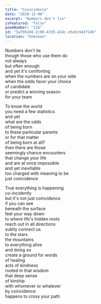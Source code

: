 ```yaml
---
title: "Coincidence"
date: "2020-12-06"
excerpt: "Numbers don't lie"
isFeatured: "false"
poemNumber: "116"
id: "5af95a56-2c90-4339-a54c-e5a5c942f14b"
location: "Unknown"
---
```


Numbers don't lie  
though those who use them do  
not always  
but often enough  
and yet it's comforting  
when the numbers are on your side  
when the odds favor your choice  
of candidate  
or predict a winning season  
for your team

To know the world  
you need a few statistics  
and yet  
what are the odds  
of being born  
to these particular parents  
or for that matter  
of being born at all?  
then there are those  
seemingly chance encounters  
that change your life  
and are at once impossible  
and yet inevitable  
too charged with meaning to be  
just coincidence

True everything is happening  
co-incidently  
but it's not just coincidence  
if you can see  
beneath the surface  
feel your way down  
to where life's hidden roots  
reach out in all directions  
subtly connect us  
to the stars  
the mountains  
to everything alive  
and doing so  
create a ground for words  
of healing  
acts of kindness  
rooted in that wisdom  
that deep sense  
of kinship  
with whomever or whatever  
by coincidence  
happens to cross your path
